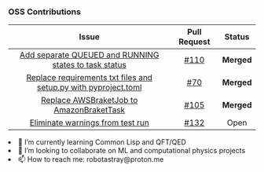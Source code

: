 ### OSS Contributions

<!--
**robotAstray/robotAstray** is a ✨ _special_ ✨ repository because its `README.md` (this file) appears on your GitHub profile.

Here are some ideas to get you started: -->


| Issue | Pull Request    | Status   |
| :---:   | :---: | :---: |
| [Add separate QUEUED and RUNNING states to task status](https://github.com/qiskit-community/qiskit-braket-provider/issues/46) | [#110](https://github.com/qiskit-community/qiskit-braket-provider/pull/110)  | **Merged**   |
| [Replace requirements txt files and setup.py with pyproject.toml](https://github.com/qiskit-community/quantum-prototype-template/issues/61) | [#70](https://github.com/qiskit-community/quantum-prototype-template/pull/70)   | **Merged** |
| [Replace AWSBraketJob to AmazonBraketTask](https://github.com/qiskit-community/qiskit-braket-provider/issues/45) |  [#105](https://github.com/qiskit-community/qiskit-braket-provider/pull/105)   |**Merged**   |
| [Eliminate warnings from test run](https://github.com/CQCL/pytket-qiskit/pull/132) |  [#132](https://github.com/CQCL/pytket-qiskit/pull/132)   |Open  |

<p font-size=7>
<ui>
<li>🌱 I’m currently learning Common Lisp and QFT/QED </li> 
<li> 👯 I’m looking to collaborate on ML and computational physics projects</li> 
<li>📫 How to reach me: robotastray@proton.me </li> 
</ui></p>




